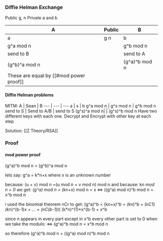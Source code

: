 ### Diffie Helman Exchange
Public g, n
Private a and b

A | Public |     B
--- | --- | ---
a | g n | b
g^a mod n |  | g^b mod n
send to B | | send to A
(g^b)^a mod n| | (g^a)^b mod n
These are equal by [[#mod power proof]] |

#### Diffie Helman problems
MITM:
A | Sean |     B
--- | --- | ---
a | s | b
g^a mod n | g^s mod n | g^b mod n
send to S | Send to A/B | send to S
(g^s)^a mod n| | (g^s)^b mod n
Have two different keys with each one. Decrypt and Encrypt with other key at each step

Solution:
[[Z Theory/RSA]]


### Proof
#### mod power proof
(g^a)^b mod n = (g^b)^a mod n

lets say:
g^a = k*n+x
where x is an unknown number

because: (u + v) mod n =(u mod n + v mod n) mod n 
and because: k*n mod n = 0
we get:
(g^a) mod n = (k*n+x) mod n = x
<=> ((g^a) mod n)^b mod n = x^b mod n

i used the binomial theorem nCr to get:
(g^a)^b = (k*n+x)^b = (k*n)^b + (nC1)*(k*n)^(b-1)*x + ... + (nC(b-1))*( (k*n)^(1)*x^(b-1) + x^b

since n appears in every part except in x^b every other part is set to 0 when we take the modulo:
<=> (g^a)^b mod n = x^b mod n

so therefore (g^a)^b mod n = ((g^a) mod n)^b mod n